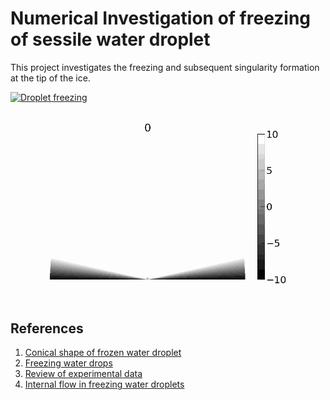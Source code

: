 # Numerical Investigation of freezing of sessile water droplet 

This project investigates the freezing and subsequent singularity formation at the tip of the ice.

[![Droplet freezing](https://img.youtube.com/vi/6f4lDtwME34/0.jpg)](https://www.youtube.com/watch?v=6f4lDtwME34 "Droplet freezing")

![Droplet freezing](./droplet.gif)

## References

1. [Conical shape of frozen water droplet](https://aapt.scitation.org/doi/10.1119/1.4897499)
2. [Freezing water drops](https://www.youtube.com/watch?v=9VIRtyKSNVI)
2. [Review of experimental data](https://www.sciencedirect.com/science/article/abs/pii/S0378778820305089?via%3Dihub)
3. [Internal flow in freezing water droplets](https://link.springer.com/article/10.1007/s00348-019-2823-1)

